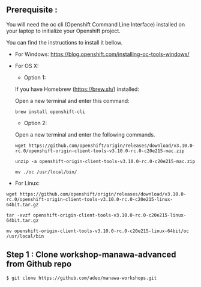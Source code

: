 ## Prerequisite :

You will need the oc cli (Openshift Command Line Interface) installed on your laptop to initialize your Openshift project.

You can find the instructions to install it bellow.
* For Windows: https://blog.openshift.com/installing-oc-tools-windows/
* For OS X:
  * Option 1:

  If you have Homebrew (https://brew.sh/) installed:

  Open a new terminal and enter this command:

  `brew install openshift-cli`
  
  * Option 2:

  Open a new terminal and enter the following commands.

  ```
  wget https://github.com/openshift/origin/releases/download/v3.10.0-rc.0/openshift-origin-client-tools-v3.10.0-rc.0-c20e215-mac.zip

  unzip -a openshift-origin-client-tools-v3.10.0-rc.0-c20e215-mac.zip

  mv ./oc /usr/local/bin/
  ```


* For Linux:

```
wget https://github.com/openshift/origin/releases/download/v3.10.0-rc.0/openshift-origin-client-tools-v3.10.0-rc.0-c20e215-linux-64bit.tar.gz

tar -xvzf openshift-origin-client-tools-v3.10.0-rc.0-c20e215-linux-64bit.tar.gz

mv openshift-origin-client-tools-v3.10.0-rc.0-c20e215-linux-64bit/oc /usr/local/bin
```


## Step 1 : Clone workshop-manawa-advanced from Github repo

```
$ git clone https://github.com/adeo/manawa-workshops.git
```




